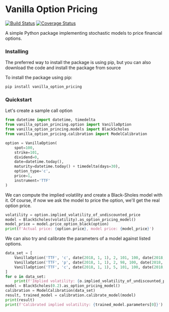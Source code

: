 # Vanilla Option Pricing
[![Build Status](https://travis-ci.org/donlelef/vanilla-option-pricing.svg?branch=master)](https://travis-ci.org/donlelef/vanilla-option-pricing) 
[![Coverage Status](https://coveralls.io/repos/github/donlelef/vanilla-option-pricing/badge.svg?branch=master)](https://coveralls.io/github/donlelef/vanilla-option-pricing?branch=master)

A simple Python package implementing stochastic models to price financial options.

### Installing
The preferred way to install the package is using pip,
but you can also download the code and install the package from source

To install the package using pip:

```bash
pip install vanilla_option_pricing
```

### Quickstart
Let's create a sample call option

```python
from datetime import datetime, timedelta
from vanilla_option_princing.option import VanillaOption
from vanilla_option_princing.models import BlackScholes
from vanilla_option_pricing.calibration import ModelCalibration

option = VanillaOption(
    spot=100,
    strike=101,
    dividend=0,
    date=datetime.today(),
    maturity=datetime.today() + timedelta(days=30),
    option_type='c',
    price=1,
    instrument='TTF'
)
```

We can compute the implied volatility and create a Black-Sholes model 
with it. Of course, if now we ask the model to price the option, we'll
get the real option price.

```python
volatility = option.implied_volatility_of_undiscounted_price
model = BlackScholes(volatility).as_option_pricing_model()
model_price = model.price_option_black(option)
print(f'Actual price: {option.price}, model price: {model_price}')
```

We can also try and calibrate the parameters of a model against 
listed options.

```python
data_set = [
    VanillaOption('TTF', 'c', date(2018, 1, 1), 2, 101, 100, date(2018, 2, 1)),
    VanillaOption('TTF', 'p', date(2018, 1, 1), 2, 98, 100, date(2018, 2, 1)),
    VanillaOption('TTF', 'c', date(2018, 1, 1), 5, 101, 100, date(2018, 5, 31))
]
for o in data_set:
    print(f'Implied volatility: {o.implied_volatility_of_undiscounted_price}')
model = BlackScholes(0.2).as_option_pricing_model()
calibration = ModelCalibration(data_set)
result, trained_model = calibration.calibrate_model(model)
print(result)
print(f'Calibrated implied volatility: {trained_model.parameters[0]}') 
```




